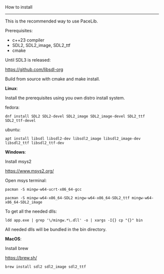 How to install

***

This is the recommended way to use PaceLib.

Prerequisites:
- c++23 compiler
- SDL2, SDL2_image, SDL2_ttf 
- cmake

Until SDL3 is released:

https://github.com/libsdl-org

Build from source with cmake and make install.

**Linux**:

Install the prerequisites using you own distro install system.

fedora:

    dnf install SDL2 SDL2-devel SDL2_image SDL2_image-devel SDL2_ttf SDL2_ttf-devel

ubuntu:

    apt install libsdl libsdl2-dev libsdl2_image libsdl2_image-dev libsdl2_ttf libsdl2_ttf-dev

**Windows**:

Install msys2

https://www.msys2.org/

Open msys terminal:

    pacman -S mingw-w64-ucrt-x86_64-gcc

    pacman -S mingw-w64-x86_64-SDL2 mingw-w64-x86_64-SDL2_ttf mingw-w64-x86_64-SDL2_image

To get all the needed dlls:

    ldd app.exe | grep '\/mingw.*\.dll' -o | xargs -I{} cp "{}" bin

All needed dlls will be bundled in the bin directory.

**MacOS**:

Install brew

https://brew.sh/

    brew install sdl2 sdl2_image sdl2_ttf
